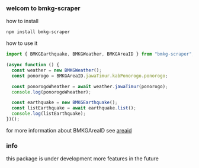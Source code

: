 ### welcom to bmkg-scraper

how to install

```bash
npm install bmkg-scraper

```

how to use it 
```javascript
import { BMKGEarthquake, BMKGWeather, BMKGAreaID } from "bmkg-scraper";

(async function () {
  const weather = new BMKGWeather();
  const ponorogo = BMKGAreaID.jawaTimur.kabPonorogo.ponorogo;

  const ponorogoWheather = await weather.jawaTimur(ponorogo);
  console.log(ponorogoWheather);

  const earthquake = new BMKGEarthquake();
  const listEarthquake = await earthquake.list();
  console.log(listEarthquake);
})();
```

for more information about BMKGAreaID see [areaid](https://github.com/ka-shifuka/BMKG-scraper/tree/main/src/data/areaIDList)


### info
this package is under development more features in the future
